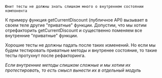 `Юнит тесты не должны знать слишком много о внутреннем состоянии компонента`

К примеру функция getCurrentDiscount (публичное API) вызывает в своем теле другие "приватные" функции. Допустим, что мы хотим отрефакторить getCurrentDiscount и существенно поменяем все внутренние "приватные" функции. 

Хорошие тесты не должны падать после таких изменений. Но если мы будем тестировать приватные методы и внутренее состояние, то такие тесты протухнут после рефакторинга.

_Если внутренние методы слишком сложные и мы хотим их протестировать, то есть смысл вынести их в отдельный модуль_